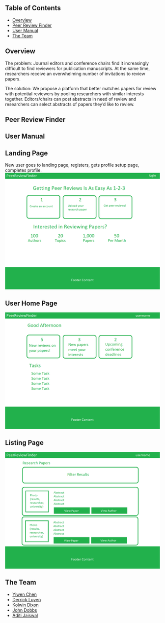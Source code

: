 
## Table of Contents
* [Overview](#overview)
* [Peer Review Finder](#covid-check)
* [User Manual](#user-manual)
* [The Team](#the-team)


## Overview
The problem: Journal editors and conference chairs find it increasingly difficult to find reviewers for publication manuscripts. At the same time, researchers receive an overwhelming number of invitations to review papers.

The solution: We propose a platform that better matches papers for review with potential reviewers by pooling researchers with similar interests together. Editors/chairs can post abstracts in need of review and researchers can select abstracts of papers they’d like to review.

## Peer Review Finder


## User Manual
## Landing Page
New user goes to landing page, registers, gets profile setup page, completes profile.
![](images/prototype/landing.png)
## User Home Page

![](images/prototype/user-landing.png)
## Listing Page
![](images/prototype/listing.png)

## The Team
- [Yiwen Chen](https://github.com/yiwenc22)
- [Derrick Luyen](https://github.com/derrickluyen/)
- [Kolwin Dixon](https://github.com/k-l-dixon)
- [John Dobbs](https://github.com/john-dobbs)
- [Aditi Jaiswal](https://github.com/jaiswal-aditi)
